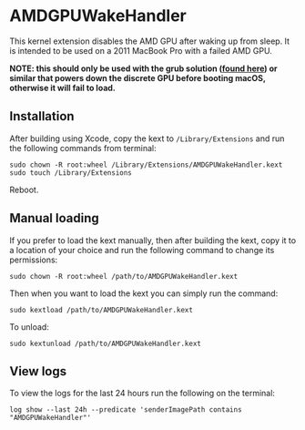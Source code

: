 #  AMDGPUWakeHandler

This kernel extension disables the AMD GPU after waking up from sleep. It is intended to be used on a 2011 MacBook Pro with a failed AMD GPU.

**NOTE: this should only be used with the grub solution ([found here](https://gist.github.com/FatlumIbishi/510dc48f756b75a85b025f990a559f7f)) or similar that powers down the discrete GPU before booting macOS, otherwise it will fail to load.**

## Installation

After building using Xcode, copy the kext to `/Library/Extensions` and run the following commands from terminal:

```
sudo chown -R root:wheel /Library/Extensions/AMDGPUWakeHandler.kext
sudo touch /Library/Extensions
```

Reboot.

## Manual loading

If you prefer to load the kext manually, then after building the kext, copy it to a location of your choice and run the following command to change its permissions:

```
sudo chown -R root:wheel /path/to/AMDGPUWakeHandler.kext
```

Then when you want to load the kext you can simply run the command:

```
sudo kextload /path/to/AMDGPUWakeHandler.kext
```

To unload:

```
sudo kextunload /path/to/AMDGPUWakeHandler.kext
```

## View logs

To view the logs for the last 24 hours run the following on the terminal:
```
log show --last 24h --predicate 'senderImagePath contains "AMDGPUWakeHandler"'
```
